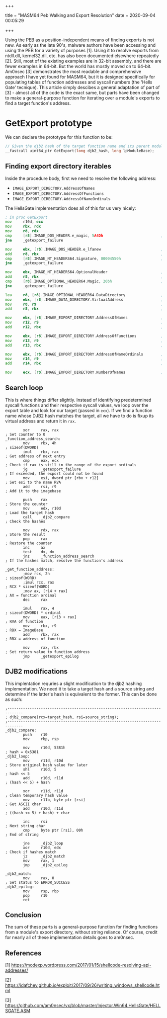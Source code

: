 +++

title = "MASM64 Peb Walking and Export Resolution"
date = 2020-09-04 00:05:29 

+++

Using the PEB as a position-independent means of finding exports is not new. As early as the late 90's, malware authors have been accessing and using the PEB for a variety of purposes [1]. Using it to resolve exports from ntdll.dll, kernel32.dll, etc. has also been documented elsewhere repeatedly [2]. Still, most of the existing examples are in 32-bit assembly, and there are fewer examples in 64-bit. But the world has mostly moved on to 64-bit. Am0nsec [3] demonstrates the most readable and comprehensive approach I have yet found for MASM64, but it is designed specifically for populating tables of function addresses and syscall numbers (the 'Hells Gate' tecnique). This article simply descibes a general adaptation of part of [3] - almost all of the code is the exact same, but parts have been changed to make a general-purpose function for iterating over a module's exports to find a target function's address.

# GetExport prototype

We can declare the prototype for this function to be:

```c
// Given the djb2 hash of the target function name and its parent module base addres, resolve its virtual address
__fastcall uint64_ptr GetExport(long djb2_hash, long lpModuleBase);
```

## Finding export directory iterables

Inside the procedure body, first we need to resolve the following address:

- `IMAGE_EXPORT_DIRECTORY.AddressOfNames`
- `IMAGE_EXPORT_DIRECTORY.AddressOfFunctions`
- `IMAGE_EXPORT_DIRECTORY.AddressOfNameOrdinals`

The HellsGate implementation does all of this for us very nicely:

```asm
; in proc GetExport
mov     r10d, ecx
mov     rbx, rdx
mov     r8, rdx
cmp     [r8].IMAGE_DOS_HEADER.e_magic, 5A4Dh                          ; DOS Header --> MZ
jne     _getexport_failure

mov     ebx, [r8].IMAGE_DOS_HEADER.e_lfanew                           ; RVA of IMAGE_NT_HEADERS64
add     r8, rbx                                                       ;
cmp     [r8].IMAGE_NT_HEADERS64.Signature, 00004550h                  ; NT Header --> PE00
jne     _getexport_failure

mov     ebx, IMAGE_NT_HEADERS64.OptionalHeader                        ; RVA of IMAGE_OPTIONAL_HEADER64
add     r8, rbx                                                       ;
cmp     [r8].IMAGE_OPTIONAL_HEADER64.Magic, 20bh                      ; Optional header --> 0x20b
jne     _getexport_failure

lea     r8, [r8].IMAGE_OPTIONAL_HEADER64.DataDirectory                ; First entry of the DataDirectory array
mov     ebx, [r8].IMAGE_DATA_DIRECTORY.VirtualAddress                 ; RVA of IMAGE_EXPORT_DIRECTORY
mov     r8, r9                                                        ; ImageBase
add     r8, rbx                                                       ; Module + RVA

mov     ebx, [r8].IMAGE_EXPORT_DIRECTORY.AddressOfNames               ; Address of the function name
mov     r12, r9                                                       ; Function name RVA
add     r12, rbx                                                      ; ImageBase + RVA

mov     ebx, [r8].IMAGE_EXPORT_DIRECTORY.AddressOfFunctions           ; Address of function pointers
mov     r13, r9                                                       ;
add     r13, rbx                                                      ;

mov     ebx, [r8].IMAGE_EXPORT_DIRECTORY.AddressOfNameOrdinals        ; Address of function ordinals
mov     r14, r9                                                       ;
add     r14, rbx                                                      ;

mov     ecx, [r8].IMAGE_EXPORT_DIRECTORY.NumberOfNames                ; Total number of named functions

```

## Search loop

This is where things differ slightly. Instead of identifying predetermined syscall functions and their respective syscall values, we loop over the export table and look for our target (passed in `ecx`). If we find a function name whose DJB2 hash matches the target, all we have to do is fixup its virtual address and return it in `rax`.

```
        xor     rax, rax                                                      ; Set counter to 0
_function_address_search:
        mov     rbx, 4h                                                       ; sizeof(DWORD)
        imul    rbx, rax                                                      ; Get address of next entry
        cmp     eax, ecx                                                      ; Check if rax is still in the range of the export ordinals
        jg      _getexport_failure                                            ; If exceeded, the export could not be found
        mov     esi, dword ptr [rbx + r12]                                    ; Set esi to the name RVA
        add     rsi, r9                                                       ; Add it to the imagebase

        push    rax                                                           ; Store the counter
        mov     edx, r10d                                                     ; Load the target hash
        call    _djb2_compare                                                 ; Check the hashes

        mov     rdx, rax                                                      ; Store the result
        pop     rax                                                           ; Restore the counter
        inc     ax
        test    dx, dx
        jnz     _function_address_search                                      ; If the hashes match, resolve the function's address
```

```
_get_function_address:
        ;mov rcx, 2h                                                          ; sizeof(WORD)
        ;imul rcx, rax                                                        ; RCX * sizeof(WORD)
        ;mov ax, [r14 + rax]                                                  ; AX = function ordinal
        dec     rax

        imul    rax, 4                                                        ; sizeof(DWORD) * ordinal
        mov     eax, [r13 + rax]                                              ; RVA of function
        mov     rbx, r9                                                       ; RBX = ImageBase
        add     rbx, rax                                                      ; RBX = address of function

        mov     rax, rbx                                                      ; Set return value to function address
        jmp     _getexport_epilog
```

## DJB2 modifications

This implentation requries a slight modification to the djb2 hashing implementation. We need it to take a target hash and a source string and determine if the latter's hash is equivalent to the former. This can be done as such:

```
;-----------------------------------------------------------------------------
; djb2_compare(rcx=target_hash, rsi=source_string);
;-----------------------------------------------------------------------------
_djb2_compare:
        push    r10
        mov     rbp, rsp

        mov     r10d, 5381h                                                   ; hash = 0x5381
_djb2_loop:
        mov     r11d, r10d                                                    ; Store original hash value for later
        shl     r10d, 5                                                       ; hash << 5
        add     r10d, r11d                                                    ; (hash << 5) + hash

        xor     r11d, r11d                                                    ; Clean temporary hash value
        mov     r11b, byte ptr [rsi]                                          ; Get ASCII char
        add     r10d, r11d                                                    ; ((hash << 5) + hash) + char

        inc     rsi                                                           ; Next string char
        cmp     byte ptr [rsi], 00h                                           ; End of string

        jne     _djb2_loop
        xor     r10d, edx                                                     ; Check if hashes match
        jz      _djb2_match
        mov     rax, 1
        jmp     _djb2_epilog

_djb2_match:
        mov     rax, 0                                                        ; Set status to ERROR_SUCCESS
_djb2_epilog:
        mov     rsp, rbp
        pop     r10
        ret
```

## Conclusion

The sum of these parts is a general-purpose function for finding functions from a module's export directory, without string reliance. Of course, credit for nearly all of these implementation details goes to am0nsec.

## References

[1] https://modexp.wordpress.com/2017/01/15/shellcode-resolving-api-addresses/

[2] https://idafchev.github.io/exploit/2017/09/26/writing_windows_shellcode.html

[3] https://github.com/am0nsec/vx/blob/master/Injector.Win64.HellsGate/HELLSGATE.ASM
